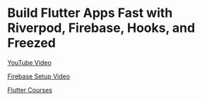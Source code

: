 # Build Flutter Apps Fast with Riverpod, Firebase, Hooks, and Freezed

[YouTube Video](https://github.com/MarcusNg/flutter_shopping_list.git)

[Firebase Setup Video](https://www.youtube.com/watch?v=LnpGU8vj7TI)

[Flutter Courses](https://launchclub.io)
